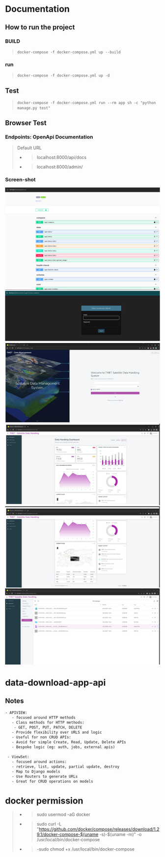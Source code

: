# Documentation
## How to run the project

### BUILD  
> ```docker-compose -f docker-compose.yml up --build```

### run  
> ```docker-compose -f docker-compose.yml up -d```

## Test 
> ```docker-compose -f docker-compose.yml run --rm app sh -c "python manage.py test"```

## Browser Test

### Endpoints: OpenApi Documentation 

> Default URL 
> - >  localhost:8000/api/docs
> - >  localhost:8000/admin/


### Screen-shot 

![alt text](https://github.com/KenanBolat/d_f_m/blob/main/faq/ss001.png?raw=true)
![alt text](https://github.com/KenanBolat/d_f_m/blob/main/faq/ss002.png?raw=true)
![alt text](https://github.com/KenanBolat/d_f_m/blob/main/faq/ss003.png?raw=true)
![alt text](https://github.com/KenanBolat/d_f_m/blob/main/faq/ss004.png?raw=true)
![alt text](https://github.com/KenanBolat/d_f_m/blob/main/faq/ss005.png?raw=true)
![alt text](https://github.com/KenanBolat/d_f_m/blob/main/faq/ss006.png?raw=true)

# data-download-app-api
## Notes 
    - APIVIEW: 
       - focused around HTTP methods 
       - Class methods for HTTP methods:
        - GET, POST, PUT, PATCH, DELETE 
       - Provide flexibility over URLS and logic 
       - Useful for non CRUD APIs: 
       - Avoid for simple Create, Read, Update, Delete APIs 
       - Bespoke logic (eg: auth, jobs, external apis)

     - ViewSet:
       - focused around actions:
       - retrieve, list, update, partial update, destroy
       - Map to Django models  
       - Use Routers to generate URLs 
       - Great for CRUD operations on models

# docker permission
> - >  sudo usermod -aG docker <user-name>
> - > sudo curl -L "https://github.com/docker/compose/releases/download/1.29.1/docker-compose-$(uname -s)-$(uname -m)" -o /usr/local/bin/docker-compose
> - > -sudo chmod +x /usr/local/bin/docker-compose

